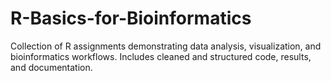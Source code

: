# R-Basics-for-Bioinformatics
Collection of R assignments demonstrating data analysis, visualization, and bioinformatics workflows. Includes cleaned and structured code, results, and documentation.
